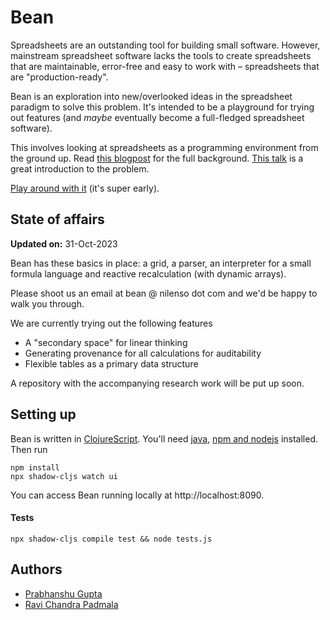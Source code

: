 # Bean

Spreadsheets are an outstanding tool for building small software. However, mainstream spreadsheet software lacks the tools to create spreadsheets that are maintainable, error-free and easy to work with – spreadsheets that are "production-ready".

Bean is an exploration into new/overlooked ideas in the spreadsheet paradigm to solve this problem. It's intended to be a playground for trying out features (and _maybe_ eventually become a full-fledged spreadsheet software).

This involves looking at spreadsheets as a programming environment from the ground up. Read [this blogpost](https://blog.nilenso.com/blog/2023/11/10/spreadsheets-and-small-software) for the full background. [This talk](https://www.youtube.com/watch?v=0yKf8TrLUOw) is a great introduction to the problem.

[Play around with it](https://bean.nilenso.com) (it's super early).

## State of affairs

**Updated on:** 31-Oct-2023

Bean has these basics in place: a grid, a parser, an interpreter for a small formula language and reactive recalculation (with dynamic arrays).

Please shoot us an email at bean @ nilenso dot com and we'd be happy to walk you through.

We are currently trying out the following features
- A "secondary space" for linear thinking
- Generating provenance for all calculations for auditability
- Flexible tables as a primary data structure

A repository with the accompanying research work will be put up soon.

## Setting up

Bean is written in [ClojureScript](https://clojurescript.org/). You'll need [java](https://www.java.com/en/download/), [npm and nodejs](https://docs.npmjs.com/downloading-and-installing-node-js-and-npm) installed. Then run

```
npm install
npx shadow-cljs watch ui
```

You can access Bean running locally at http://localhost:8090.

#### Tests
```
npx shadow-cljs compile test && node tests.js
```

## Authors
- [Prabhanshu Gupta](https://github.com/prabhanshuguptagit)
- [Ravi Chandra Padmala](https://github.com/neenaoffline)
